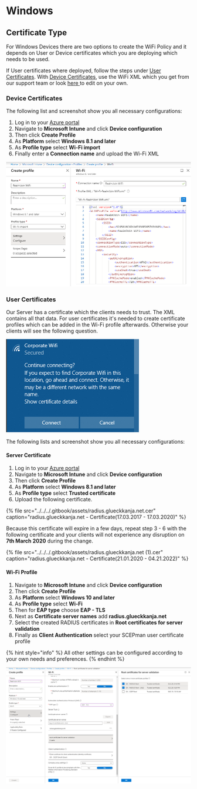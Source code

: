 # Windows

## Certificate Type

For Windows Devices there are two options to create the WiFi Policy and it depends on User or Device certificates which you are deploying which needs to be used.

If User certificates where deployed, follow the steps under [User Certificates](./#user-certificates). With [Device Certificates](./#device-certificates), use the WiFi XML which you get from our support team or look [here ](wifi-xml.md)to edit on your own.

### Device Certificates 

The following list and screenshot show you all necessary configurations:

1. Log in to your [Azure portal](https://porta.azure.com)
2. Navigate to **Microsoft Intune** and click **Device configuration**
3. Then click **Create Profile**
4. As **Platform** select **Windows 8.1 and later**
5. As **Profile type** select **Wi-Fi import**
6. Finally enter a **Connection name** and upload the Wi-Fi XML

![](../../../.gitbook/assets/image%20%2814%29.png)

### User Certificates

Our Server has a certificate which the clients needs to trust. The XML contains all that data. For user certificates it's needed to create certificate profiles which can be added in the Wi-Fi profile afterwards. Otherwise your clients will see the following question.

![](../../../.gitbook/assets/image%20%285%29.png)

The following lists and screenshot show you all necessary configurations:

#### Server Certificate

1. Log in to your [Azure portal](https://porta.azure.com)
2. Navigate to **Microsoft Intune** and click **Device configuration**
3. Then click **Create Profile**
4. As **Platform** select **Windows 8.1 and later**
5. As **Profile type** select **Trusted certificate**
6. Upload the following certificate.

{% file src="../../../.gitbook/assets/radius.glueckkanja.net.cer" caption="radius.glueckkanja.net - Certificate\(17.03.2017 - 17.03.2020\)" %}

Because this certificate will expire in a few days, repeat step 3 - 6 with the following certificate and your clients will not experience any disruption on **7th March 2020** during the change.

{% file src="../../../.gitbook/assets/radius.glueckkanja.net \(1\).cer" caption="radius.glueckkanja.net - Certificate\(21.01.2020 - 04.21.2022\)" %}

#### Wi-Fi Profile

1. Navigate to **Microsoft Intune** and click **Device configuration**
2. Then click **Create Profile**
3. As **Platform** select **Windows 10 and later**
4. As **Profile type** select **Wi-Fi**
5. Then for **EAP type** choose **EAP - TLS**
6. Next as **Certificate server names** add **radius.glueckkanja.net**
7. Select the created RADIUS certificates in **Root certificates for server validation**
8. Finally as **Client Authentication** select your SCEPman user certificate profile

{% hint style="info" %}
All other settings can be configured according to your own needs and preferences.
{% endhint %}

![](../../../.gitbook/assets/image%20%283%29.png)

